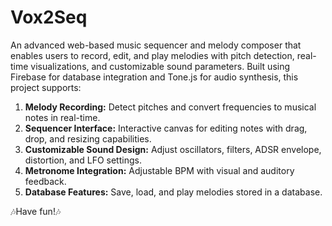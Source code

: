 # Vox2Seq
An advanced web-based music sequencer and melody composer that enables users to record, edit, and play melodies with pitch detection, real-time visualizations, and customizable sound parameters. Built using Firebase for database integration and Tone.js for audio synthesis, this project supports:
  1. **Melody Recording:** Detect pitches and convert frequencies to musical notes in real-time.
  2. **Sequencer Interface:** Interactive canvas for editing notes with drag, drop, and resizing capabilities.
  3. **Customizable Sound Design:** Adjust oscillators, filters, ADSR envelope, distortion, and LFO settings.
  4. **Metronome Integration:** Adjustable BPM with visual and auditory feedback.
  5. **Database Features:** Save, load, and play melodies stored in a database.

🎶Have fun!🎶
